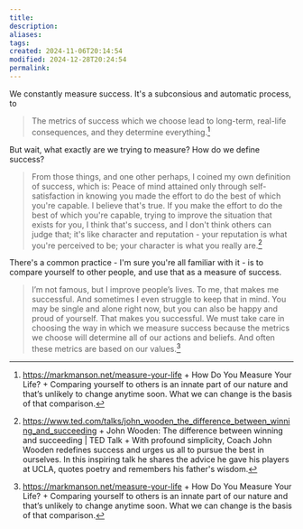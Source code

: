 ```yaml
---
title: 
description: 
aliases: 
tags: 
created: 2024-11-06T20:14:54
modified: 2024-12-28T20:24:54
permalink: 
---
```



We constantly measure success. It's a subconsious and automatic process, to 



> The metrics of success which we choose lead to long-term, real-life consequences, and they determine everything.[^2]

But wait, what exactly are we trying to measure? How do we define success?

> From those things, and one other perhaps, I coined my own definition of success, which is: Peace of mind attained only through self-satisfaction in knowing you made the effort to do the best of which you're capable. I believe that's true. If you make the effort to do the best of which you're capable, trying to improve the situation that exists for you, I think that's success, and I don't think others can judge that; it's like character and reputation - your reputation is what you're perceived to be; your character is what you really are.[^1]


There's a common practice - I'm sure you're all familiar with it - is to compare yourself to other people, and use that as a measure of success.



> I’m not famous, but I improve people’s lives. To me, that makes me successful. And sometimes I even struggle to keep that in mind. You may be single and alone right now, but you can also be happy and proud of yourself. That makes you successful. We must take care in choosing the way in which we measure success because the metrics we choose will determine all of our actions and beliefs. And often these metrics are based on our values.[^2]


[^1]: https://www.ted.com/talks/john_wooden_the_difference_between_winning_and_succeeding + John Wooden: The difference between winning and succeeding | TED Talk + With profound simplicity, Coach John Wooden redefines success and urges us all to pursue the best in ourselves. In this inspiring talk he shares the advice he gave his players at UCLA, quotes poetry and remembers his father's wisdom.

[^2]: https://markmanson.net/measure-your-life + How Do You Measure Your Life? + Comparing yourself to others is an innate part of our nature and that’s unlikely to change anytime soon. What we can change is the basis of that comparison.
